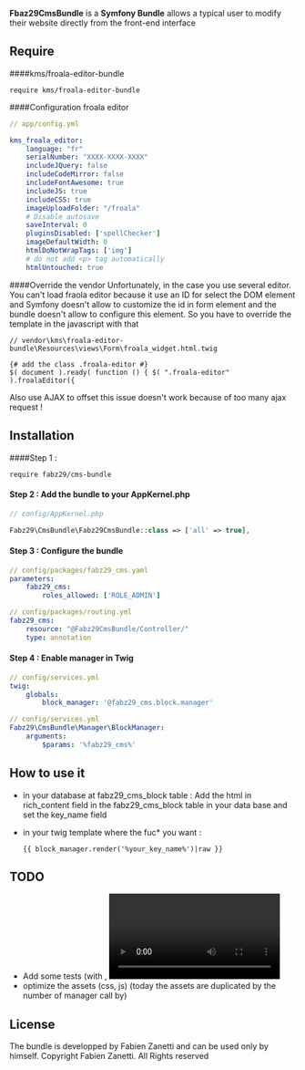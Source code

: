 **Fbaz29CmsBundle** is a **Symfony Bundle** allows a typical user to modify their website directly from the front-end 
interface

Require
------------

####kms/froala-editor-bundle

```
require kms/froala-editor-bundle
```

####Configuration froala editor

``` yaml
// app/config.yml

kms_froala_editor:
    language: "fr"
    serialNumber: "XXXX-XXXX-XXXX"
    includeJQuery: false
    includeCodeMirror: false
    includeFontAwesome: true
    includeJS: true
    includeCSS: true
    imageUploadFolder: "/froala"
    # Disable autosave
    saveInterval: 0
    pluginsDisabled: ['spellChecker']
    imageDefaultWidth: 0
    htmlDoNotWrapTags: ['img']
    # do not add <p> tag automatically
    htmlUntouched: true
```

####Override the vendor
Unfortunately, in the case you use several editor. You can't load fraola editor because it use an 
 ID for select the DOM element and Symfony doesn't allow to customize the id in form element and the bundle
 doesn't allow to configure this element. So you have to override the template in the javascript with that
 
``` twig
// vendor\kms\froala-editor-bundle\Resources\views\Form\froala_widget.html.twig

{# add the class .froala-editor #}
$( document ).ready( function () { $( ".froala-editor" ).froalaEditor({
```

Also use AJAX to offset this issue doesn't work because of too many ajax request !


Installation
------------

####Step 1 : 
```
require fabz29/cms-bundle
```

#### Step 2 : Add the bundle to your AppKernel.php

``` php
// config/AppKernel.php

Fabz29\CmsBundle\Fabz29CmsBundle::class => ['all' => true],
```

#### Step 3 : Configure the bundle

``` yaml
// config/packages/fabz29_cms.yaml
parameters:
    fabz29_cms:
        roles_allowed: ['ROLE_ADMIN']
```

``` yaml
// config/packages/routing.yml
fabz29_cms:
    resource: "@Fabz29CmsBundle/Controller/"
    type: annotation
```

#### Step 4 : Enable manager in Twig

``` yaml
// config/services.yml
twig:
    globals:
        block_manager: '@fabz29_cms.block.manager'
```

``` yaml
// config/services.yml
Fabz29\CmsBundle\Manager\BlockManager:
    arguments:
        $params: '%fabz29_cms%'
```

How to use it
-------------

- in your database at fabz29_cms_block table : 
Add the html in rich_content field in the fabz29_cms_block table in your data base and set the key_name field

- in your twig template where the fuc* you want : 
    ``` twig
    {{ block_manager.render('%your_key_name%')|raw }}
    ```

## TODO
- Add some tests (with <img>, <video> and more html tags)
- optimize the assets (css, js) (today the assets are duplicated by the number of manager call by)

## License

The bundle is developped by Fabien Zanetti and can be used only by himself. 
Copyright Fabien Zanetti. All Rights reserved